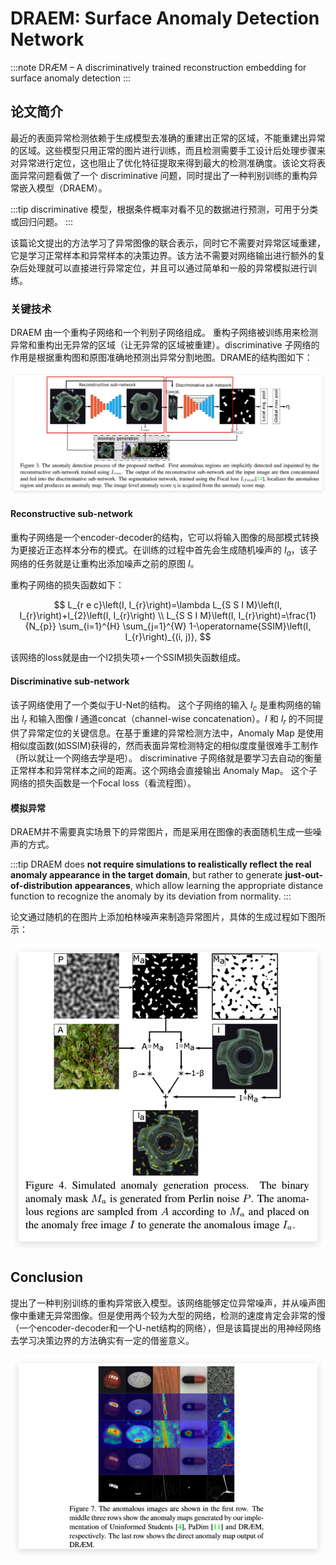 # DRAEM: Surface Anomaly Detection Network

:::note
DRÆM – A discriminatively trained reconstruction embedding for surface anomaly detection
:::


## 论文简介

最近的表面异常检测依赖于生成模型去准确的重建出正常的区域，不能重建出异常的区域。这些模型只用正常的图片进行训练，而且检测需要手工设计后处理步骤来对异常进行定位，这也阻止了优化特征提取来得到最大的检测准确度。该论文将表面异常问题看做了一个 discriminative 问题，同时提出了一种判别训练的重构异常嵌入模型（DRAEM）。

:::tip
discriminative 模型，根据条件概率对看不见的数据进行预测，可用于分类或回归问题。
:::

该篇论文提出的方法学习了异常图像的联合表示，同时它不需要对异常区域重建，它是学习正常样本和异常样本的决策边界。该方法不需要对网络输出进行额外的复杂后处理就可以直接进行异常定位，并且可以通过简单和一般的异常模拟进行训练。

### 关键技术

DRAEM 由一个重构子网络和一个判别子网络组成。 重构子网络被训练用来检测异常和重构出无异常的区域（让无异常的区域被重建）。discriminative 子网络的作用是根据重构图和原图准确地预测出异常分割地图。DRAME的结构图如下：

![图 1](images/99477724547be98e8a3685a4d52af61543c0fb05ae71fedd5a5b9d3b45d1226f.png)  

#### Reconstructive sub-network

重构子网络是一个encoder-decoder的结构，它可以将输入图像的局部模式转换为更接近正态样本分布的模式。在训练的过程中首先会生成随机噪声的 $I_a$，该子网络的任务就是让重构出添加噪声之前的原图 $I$。

重构子网络的损失函数如下：

$$
L_{r e c}\left(I, I_{r}\right)=\lambda L_{S S I M}\left(I, I_{r}\right)+l_{2}\left(I, I_{r}\right) \\
L_{S S I M}\left(I, I_{r}\right)=\frac{1}{N_{p}} \sum_{i=1}^{H} \sum_{j=1}^{W} 1-\operatorname{SSIM}\left(I, I_{r}\right)_{(i, j)},
$$

该网络的loss就是由一个l2损失项+一个SSIM损失函数组成。

#### Discriminative sub-network

该子网络使用了一个类似于U-Net的结构。 这个子网络的输入 $I_c$ 是重构网络的输出 $I_r$ 和输入图像 $I$ 通道concat（channel-wise concatenation）。$I$ 和 $I_r$ 的不同提供了异常定位的关键信息。在基于重建的异常检测方法中，Anomaly Map 是使用相似度函数(如SSIM)获得的，然而表面异常检测特定的相似度度量很难手工制作（所以就让一个网络去学是吧）。 discriminative 子网络就是要学习去自动的衡量正常样本和异常样本之间的距离。这个网络会直接输出 Anomaly Map。 这个子网络的损失函数是一个Focal loss（看流程图）。

#### 模拟异常

DRAEM并不需要真实场景下的异常图片，而是采用在图像的表面随机生成一些噪声的方式。

:::tip
DRAEM does **not require simulations to realistically reflect the real anomaly appearance in the target domain**, but rather to generate **just-out-of-distribution appearances**, which allow learning the appropriate distance function to recognize the anomaly by its deviation from normality.
:::

论文通过随机的在图片上添加柏林噪声来制造异常图片，具体的生成过程如下图所示：

![图 2](images/d3b065a560edbe6ea4da8adc8b70785fb71cdd76b25b81a977f536e0d713ab18.png)  


## Conclusion

提出了一种判别训练的重构异常嵌入模型。该网络能够定位异常噪声，并从噪声图像中重建无异常图像。但是使用两个较为大型的网络，检测的速度肯定会非常的慢（一个encoder-decoder和一个U-net结构的网络），但是该篇提出的用神经网络去学习决策边界的方法确实有一定的借鉴意义。

![图 3](images/7c81cc64984f18d04f1e7d35b496abff9cb38226a16b5079702edf33c2f123f8.png)  












